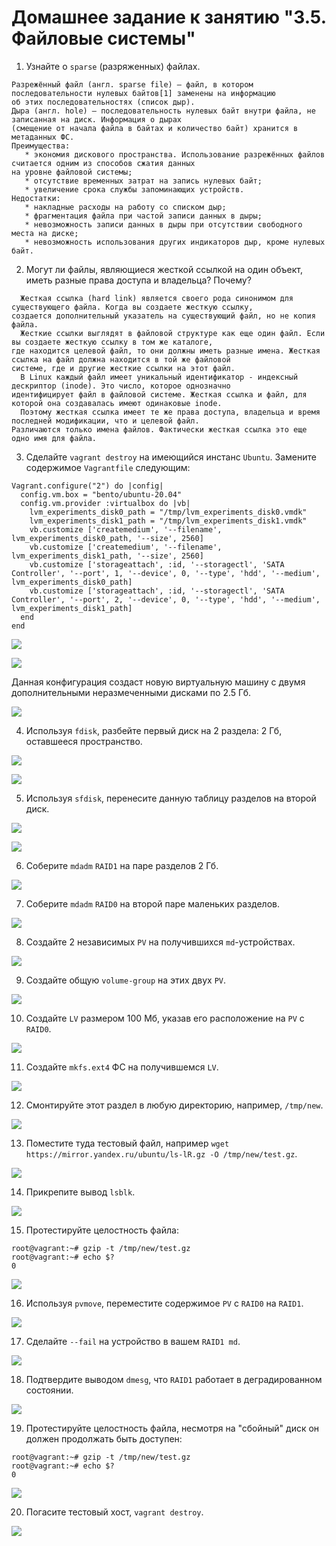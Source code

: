 # Домашнее задание к занятию "3.5. Файловые системы"

1. Узнайте о `sparse` (разряженных) файлах.

```
Разрежённый файл (англ. sparse file) — файл, в котором последовательности нулевых байтов[1] заменены на информацию  
об этих последовательностях (список дыр).
Дыра (англ. hole) — последовательность нулевых байт внутри файла, не записанная на диск. Информация о дырах  
(смещение от начала файла в байтах и количество байт) хранится в метаданных ФС.
Преимущества:
   * экономия дискового пространства. Использование разрежённых файлов считается одним из способов сжатия данных  
на уровне файловой системы;
   * отсутствие временных затрат на запись нулевых байт;
   * увеличение срока службы запоминающих устройств.
Недостатки:
   * накладные расходы на работу со списком дыр;
   * фрагментация файла при частой записи данных в дыры;
   * невозможность записи данных в дыры при отсутствии свободного места на диске;
   * невозможность использования других индикаторов дыр, кроме нулевых байт.
```

2. Могут ли файлы, являющиеся жесткой ссылкой на один объект, иметь разные права доступа и владельца? Почему?

```
  Жесткая ссылка (hard link) является своего рода синонимом для существующего файла. Когда вы создаете жесткую ссылку,  
создается дополнительный указатель на существующий файл, но не копия файла.
  Жесткие ссылки выглядят в файловой структуре как еще один файл. Если вы создаете жесткую ссылку в том же каталоге,  
где находится целевой файл, то они должны иметь разные имена. Жесткая ссылка на файл должна находится в той же файловой  
системе, где и другие жесткие ссылки на этот файл.
  В Linux каждый файл имеет уникальный идентификатор - индексный дескриптор (inode). Это число, которое однозначно  
идентифицирует файл в файловой системе. Жесткая ссылка и файл, для которой она создавалась имеют одинаковые inode. 
  Поэтому жесткая ссылка имеет те же права доступа, владельца и время последней модификации, что и целевой файл.  
Различаются только имена файлов. Фактически жесткая ссылка это еще одно имя для файла.
```

3. Сделайте `vagrant destroy` на имеющийся инстанс `Ubuntu`. Замените содержимое `Vagrantfile` следующим:

```
Vagrant.configure("2") do |config|
  config.vm.box = "bento/ubuntu-20.04"
  config.vm.provider :virtualbox do |vb|
    lvm_experiments_disk0_path = "/tmp/lvm_experiments_disk0.vmdk"
    lvm_experiments_disk1_path = "/tmp/lvm_experiments_disk1.vmdk"
    vb.customize ['createmedium', '--filename', lvm_experiments_disk0_path, '--size', 2560]
    vb.customize ['createmedium', '--filename', lvm_experiments_disk1_path, '--size', 2560]
    vb.customize ['storageattach', :id, '--storagectl', 'SATA Controller', '--port', 1, '--device', 0, '--type', 'hdd', '--medium', lvm_experiments_disk0_path]
    vb.customize ['storageattach', :id, '--storagectl', 'SATA Controller', '--port', 2, '--device', 0, '--type', 'hdd', '--medium', lvm_experiments_disk1_path]
  end
end
```

![](img/vagrant_destroy.png)

![](img/vagrant_file.png)

   Данная конфигурация создаст новую виртуальную машину с двумя дополнительными неразмеченными дисками по 2.5 Гб.
   
![](img/vm_vbox.png)

4. Используя `fdisk`, разбейте первый диск на 2 раздела: 2 Гб, оставшееся пространство.

![](img/sdb_create_partitions.png)

![](img/lsblk_sdb.png)

5. Используя `sfdisk`, перенесите данную таблицу разделов на второй диск.

![](img/copy_sdb_sdc.png)

![](img/lsblk_sdc.png)

6. Соберите `mdadm` `RAID1` на паре разделов 2 Гб.

![](img/raid1.png)

7. Соберите `mdadm` `RAID0` на второй паре маленьких разделов.

![](img/raid0.png)

8. Создайте 2 независимых `PV` на получившихся `md`-устройствах.

![](img/pv_create.png)

9. Создайте общую `volume-group` на этих двух `PV`.

![](img/vg_create.png)

10. Создайте `LV` размером 100 Мб, указав его расположение на `PV` с `RAID0`.

![](img/lv_create.png)

11. Создайте `mkfs.ext4` ФС на получившемся `LV`.

![](img/mk_fs.png)

12. Смонтируйте этот раздел в любую директорию, например, `/tmp/new`.

![](img/mount_lv.png)

13. Поместите туда тестовый файл, например `wget https://mirror.yandex.ru/ubuntu/ls-lR.gz -O /tmp/new/test.gz`.

![](img/wget_lv.png)

14. Прикрепите вывод `lsblk`.

![](img/last_lsblk.png)

15. Протестируйте целостность файла:

```
root@vagrant:~# gzip -t /tmp/new/test.gz
root@vagrant:~# echo $?
0
```

![](img/test_gz.png)

16. Используя `pvmove`, переместите содержимое `PV` с `RAID0` на `RAID1`.

![](img/pv_move.png)

17. Сделайте `--fail` на устройство в вашем `RAID1 md`.

![](img/fail_md0.png)

18. Подтвердите выводом `dmesg`, что `RAID1` работает в деградированном состоянии.

![](img/d_mesg.png)

19. Протестируйте целостность файла, несмотря на "сбойный" диск он должен продолжать быть доступен:

```
root@vagrant:~# gzip -t /tmp/new/test.gz
root@vagrant:~# echo $?
0
```

![](img/test_gz_.png)

20. Погасите тестовый хост, `vagrant destroy`.

![](img/destroy_all.png)

